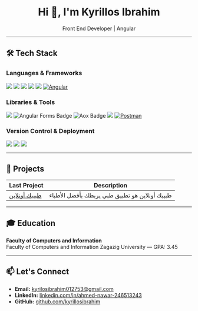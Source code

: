 <h1 align="center">Hi 👋, I'm Kyrillos Ibrahim</h1>
<p align="center">
  Front End Developer | Angular 
</p>

---
## 🛠️ Tech Stack

### **Languages & Frameworks**

<p align="left">
  <img src="https://img.shields.io/badge/HTML-E34F26?style=for-the-badge&logo=html5&logoColor=white"/>
  <img src="https://img.shields.io/badge/CSS-1572B6?style=for-the-badge&logo=css3&logoColor=white"/>
  <img src="https://img.shields.io/badge/Sass-CC6699?style=for-the-badge&logo=sass&logoColor=white"/>
  <img src="https://img.shields.io/badge/JavaScript-F7DF1E?style=for-the-badge&logo=javascript&logoColor=black"/>
  <img src="https://img.shields.io/badge/TypeScript-3178C6?style=for-the-badge&logo=typescript&logoColor=white"/>
<a href="https://angular.io/" title="Angular" target="_blank" rel="nofollow">
  <img src="https://img.shields.io/badge/Angular-DD0031?style=for-the-badge&logo=angular&logoColor=white" 
       alt="Angular" style="max-width: 100%;"></a>
</p>

### **Libraries & Tools**

<p align="left">
  <img src="https://img.shields.io/badge/Bootstrap-7952B3?style=for-the-badge&logo=bootstrap&logoColor=white"/>
      <img src="https://img.shields.io/badge/Angular_Forms-DD0031?style=for-the-badge&logo=angular&logoColor=white" alt="Angular Forms Badge" />
<img src="https://img.shields.io/badge/Aox-007ACC?style=for-the-badge&logo=react&logoColor=white" alt="Aox Badge" />

  <img src="https://img.shields.io/badge/Axios-5A29E4?style=for-the-badge&logo=axios&logoColor=white"/>
      <a href="https://www.postman.com/" title="Postman" target="_blank" rel="nofollow">
  <img src="https://img.shields.io/badge/Postman-FF6C37?style=for-the-badge&logo=postman&logoColor=white"
       alt="Postman" style="max-width: 100%;"></a>
</p>

### **Version Control & Deployment**

<p align="left">
  <img src="https://img.shields.io/badge/Git-F05032?style=for-the-badge&logo=git&logoColor=white"/>
  <img src="https://img.shields.io/badge/GitHub-181717?style=for-the-badge&logo=github&logoColor=white"/>
  <img src="https://img.shields.io/badge/Netlify-00C7B7?style=for-the-badge&logo=netlify&logoColor=white"/>
</p>

---

## 🚀 Projects

| Last  Project | Description |
|--------|-------------|
| [طبيبك أونلاين](https://comforting-sundae-988e30.netlify.app/#/Clienc) | طبيبك أونلاين هو تطبيق طبي يربطك بأفضل الأطباء | https://comforting-sundae-988e30.netlify.app/#/Clienc |


---

## 🎓 Education

**Faculty of Computers and Information**  
Faculty of Computers and Information Zagazig University  — GPA: 3.45

---

## 📫 Let's Connect

- **Email:** [kyrilosibrahim012753@gmail.com](mailto:nawarahmed652@gmail.com)  
- **LinkedIn:** [linkedin.com/in/ahmed-nawar-246513243](https://www.linkedin.com/in/ahmed-nawar-246513243)  
- **GitHub:** [github.com/kyrillosibrahim](https://github.com/AhmedNawar2003)

